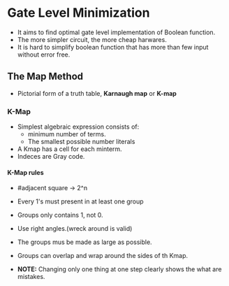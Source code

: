 # Gate Level Minimization
- It aims to find optimal gate level implementation of Boolean function.
- The more simpler circuit, the more cheap harwares.
- It is hard to simplify boolean function that has more than few input without error free.

## The Map Method
- Pictorial form of a truth table, **Karnaugh map** or **K-map** 

### K-Map
- Simplest algebraic expression consists of:
	* minimum number of terms.
	* The smallest possible number literals
- A Kmap has a cell for each minterm.
- Indeces are Gray code.  

#### K-Map rules
- #adjacent square -> 2^n   
- Every 1's must present in at least one group
- Groups only contains 1, not 0. 
- Use right angles.(wreck around is valid)
- The groups mus be made as large as possible.
- Groups can overlap and wrap around the sides of th Kmap. 

- **NOTE:** Changing only one thing at one step clearly shows the what are mistakes.
